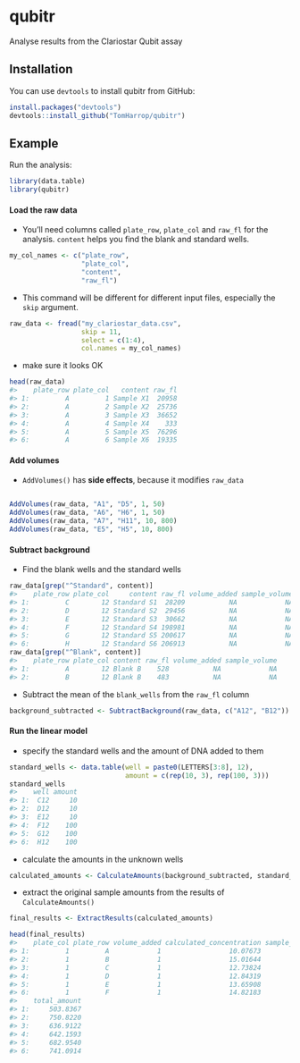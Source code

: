 
<!-- README.md is generated from README.Rmd. Please edit that file -->

# qubitr

Analyse results from the Clariostar Qubit assay

## Installation

You can use `devtools` to install qubitr from GitHub:

``` r
install.packages("devtools")
devtools::install_github("TomHarrop/qubitr")
```

## Example

Run the analysis:

``` r
library(data.table)
library(qubitr)
```

#### Load the raw data

  - You’ll need columns called `plate_row`, `plate_col` and `raw_fl` for
    the analysis. `content` helps you find the blank and standard wells.

<!-- end list -->

``` r
my_col_names <- c("plate_row",
                  "plate_col",
                  "content",
                  "raw_fl")
```

  - This command will be different for different input files, especially
    the `skip` argument.

<!-- end list -->

``` r
raw_data <- fread("my_clariostar_data.csv",
                  skip = 11,
                  select = c(1:4),
                  col.names = my_col_names)
```

  - make sure it looks OK

<!-- end list -->

``` r
head(raw_data)
#>    plate_row plate_col   content raw_fl
#> 1:         A         1 Sample X1  20958
#> 2:         A         2 Sample X2  25736
#> 3:         A         3 Sample X3  36652
#> 4:         A         4 Sample X4    333
#> 5:         A         5 Sample X5  76296
#> 6:         A         6 Sample X6  19335
```

#### Add volumes

  - `AddVolumes()` has **side effects**, because it modifies `raw_data`

<!-- end list -->

``` r

AddVolumes(raw_data, "A1", "D5", 1, 50)
AddVolumes(raw_data, "A6", "H6", 1, 50)
AddVolumes(raw_data, "A7", "H11", 10, 800)
AddVolumes(raw_data, "E5", "H5", 10, 800)
```

#### Subtract background

  - Find the blank wells and the standard wells

<!-- end list -->

``` r
raw_data[grep("^Standard", content)]
#>    plate_row plate_col     content raw_fl volume_added sample_volume
#> 1:         C        12 Standard S1  28209           NA            NA
#> 2:         D        12 Standard S2  29456           NA            NA
#> 3:         E        12 Standard S3  30662           NA            NA
#> 4:         F        12 Standard S4 198981           NA            NA
#> 5:         G        12 Standard S5 200617           NA            NA
#> 6:         H        12 Standard S6 206913           NA            NA
raw_data[grep("^Blank", content)]
#>    plate_row plate_col content raw_fl volume_added sample_volume
#> 1:         A        12 Blank B    528           NA            NA
#> 2:         B        12 Blank B    483           NA            NA
```

  - Subtract the mean of the `blank_wells` from the `raw_fl` column

<!-- end list -->

``` r
background_subtracted <- SubtractBackground(raw_data, c("A12", "B12"))
```

#### Run the linear model

  - specify the standard wells and the amount of DNA added to them

<!-- end list -->

``` r
standard_wells <- data.table(well = paste0(LETTERS[3:8], 12),
                             amount = c(rep(10, 3), rep(100, 3)))
standard_wells
#>    well amount
#> 1:  C12     10
#> 2:  D12     10
#> 3:  E12     10
#> 4:  F12    100
#> 5:  G12    100
#> 6:  H12    100
```

  - calculate the amounts in the unknown
wells

<!-- end list -->

``` r
calculated_amounts <- CalculateAmounts(background_subtracted, standard_wells)
```

  - extract the original sample amounts from the results of
    `CalculateAmounts()`

<!-- end list -->

``` r
final_results <- ExtractResults(calculated_amounts)

head(final_results)
#>    plate_col plate_row volume_added calculated_concentration sample_volume
#> 1:         1         A            1                 10.07673            50
#> 2:         1         B            1                 15.01644            50
#> 3:         1         C            1                 12.73824            50
#> 4:         1         D            1                 12.84319            50
#> 5:         1         E            1                 13.65908            50
#> 6:         1         F            1                 14.82183            50
#>    total_amount
#> 1:     503.8367
#> 2:     750.8220
#> 3:     636.9122
#> 4:     642.1593
#> 5:     682.9540
#> 6:     741.0914
```
